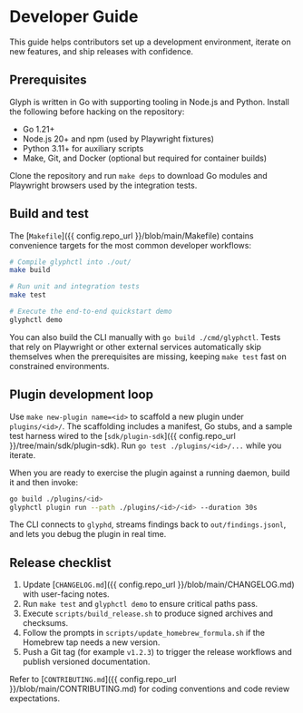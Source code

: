 # Developer Guide

This guide helps contributors set up a development environment, iterate on new
features, and ship releases with confidence.

## Prerequisites

Glyph is written in Go with supporting tooling in Node.js and Python. Install the
following before hacking on the repository:

- Go 1.21+
- Node.js 20+ and npm (used by Playwright fixtures)
- Python 3.11+ for auxiliary scripts
- Make, Git, and Docker (optional but required for container builds)

Clone the repository and run `make deps` to download Go modules and Playwright
browsers used by the integration tests.

## Build and test

The [`Makefile`]({{ config.repo_url }}/blob/main/Makefile) contains convenience targets for the most common
developer workflows:

```bash
# Compile glyphctl into ./out/
make build

# Run unit and integration tests
make test

# Execute the end-to-end quickstart demo
glyphctl demo
```

You can also build the CLI manually with `go build ./cmd/glyphctl`. Tests that rely on
Playwright or other external services automatically skip themselves when the
prerequisites are missing, keeping `make test` fast on constrained environments.

## Plugin development loop

Use `make new-plugin name=<id>` to scaffold a new plugin under `plugins/<id>/`. The
scaffolding includes a manifest, Go stubs, and a sample test harness wired to the
[`sdk/plugin-sdk`]({{ config.repo_url }}/tree/main/sdk/plugin-sdk). Run `go test ./plugins/<id>/...` while you
iterate.

When you are ready to exercise the plugin against a running daemon, build it and then
invoke:

```bash
go build ./plugins/<id>
glyphctl plugin run --path ./plugins/<id>/<id> --duration 30s
```

The CLI connects to `glyphd`, streams findings back to `out/findings.jsonl`, and lets
you debug the plugin in real time.

## Release checklist

1. Update [`CHANGELOG.md`]({{ config.repo_url }}/blob/main/CHANGELOG.md) with user-facing notes.
2. Run `make test` and `glyphctl demo` to ensure critical paths pass.
3. Execute `scripts/build_release.sh` to produce signed archives and checksums.
4. Follow the prompts in `scripts/update_homebrew_formula.sh` if the Homebrew tap
   needs a new version.
5. Push a Git tag (for example `v1.2.3`) to trigger the release workflows and publish
   versioned documentation.

Refer to [`CONTRIBUTING.md`]({{ config.repo_url }}/blob/main/CONTRIBUTING.md) for coding conventions and code
review expectations.
